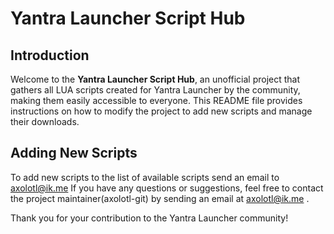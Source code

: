 # Yantra Launcher Script Hub

## Introduction

Welcome to the **Yantra Launcher Script Hub**, an unofficial project that gathers all LUA scripts created for Yantra Launcher by the community, making them easily accessible to everyone. This README file provides instructions on how to modify the project to add new scripts and manage their downloads.

## Adding New Scripts

To add new scripts to the list of available scripts send an email to axolotl@ik.me
If you have any questions or suggestions, feel free to contact the project maintainer(axolotl-git) by sending an email at axolotl@ik.me .

Thank you for your contribution to the Yantra Launcher community! 
